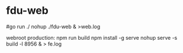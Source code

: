 # fdu-web
#go run ./
nohup ./fdu-web & >web.log

webroot
production:
npm run build
npm install -g serve
nohup   serve -s build -l 8956 & > fe.log

